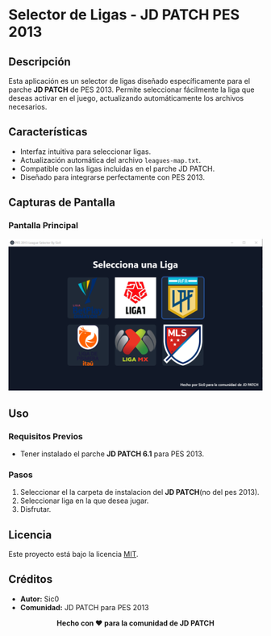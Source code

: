 # Selector de Ligas - JD PATCH PES 2013

## Descripción

Esta aplicación es un selector de ligas diseñado específicamente para el parche **JD PATCH** de PES 2013. Permite seleccionar fácilmente la liga que deseas activar en el juego, actualizando automáticamente los archivos necesarios.

## Características

- Interfaz intuitiva para seleccionar ligas.
- Actualización automática del archivo `leagues-map.txt`.
- Compatible con las ligas incluidas en el parche JD PATCH.
- Diseñado para integrarse perfectamente con PES 2013.

## Capturas de Pantalla

### Pantalla Principal
<p align="center">
  <!-- Reemplaza el enlace con la URL de la imagen -->
  <img src="renderer/public/images/Screenshot_2.png" alt="Pantalla principal" width="600">
</p>

## Uso

### Requisitos Previos

- Tener instalado el parche **JD PATCH 6.1** para PES 2013.

### Pasos

1. Seleccionar el la carpeta de instalacion del **JD PATCH**(no del pes 2013).
2. Seleccionar liga en la que desea jugar.
3. Disfrutar.

## Licencia

Este proyecto está bajo la licencia [MIT](LICENSE).

## Créditos

- **Autor:** Sic0
- **Comunidad:** JD PATCH para PES 2013

<p align="center">
  <strong>Hecho con ❤️ para la comunidad de JD PATCH</strong>
</p>